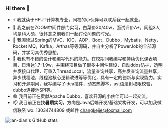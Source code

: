 ### Hi there 👋
- ⚡ 我就读于HFUT计算机专业，同校的小伙伴可以联系我一起就业。
- 🌱 我之前在ZOOM中间件部门实习，白菜价30/40w，面试评价A+，同组3人均是科大硕，很怀念之前我们一起讨论问题的时光。
- 👯 我阅读过Spring的MVC，IOC，AOP，Boot，Dubbo，Mybatis，Netty，Rocket MQ，Kafka，Arthas等等源码，并自主分析了PowerJob的全部源码，并学习其优秀思想。
- 💬 我也有不错的设计和编写代码的能力。在校期间我编写和持续优化课表项目，日活达1.7-1.9w，并围绕项目做了很多中间件建设，自动ddos防护，透明并发接口代理，可重入ThreadLocal，流量查询共享，高并发查询流量共享，异步线程池，线程池核心逻辑改进等等优化，具有一定的创新与实现能力。实习和开源期间，我写编写了idea插件，动态热脚本，ast语法树权限校验，dubbo连接池SPI等。
- 😄 我目前正在贡献Apache Dubbo，喜欢开源的小伙伴可以一起交流。
- 📫 我目前正在找**暑期实习**，方向是Java后端开发/基础架构开发，可以加我微信联系 wx: 13034744809 或邮件 changkejie@foxmail.com

![lan-dian's GitHub stats](https://github-readme-stats.vercel.app/api?username=lan-dian)
<!--
**langar294/langar294** is a ✨ _special_ ✨ repository because its `README.md` (this file) appears on your GitHub profile.
-->
